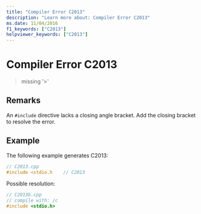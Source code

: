 ```yaml
---
title: "Compiler Error C2013"
description: "Learn more about: Compiler Error C2013"
ms.date: 11/04/2016
f1_keywords: ["C2013"]
helpviewer_keywords: ["C2013"]
---
```

# Compiler Error C2013

> missing '>'

## Remarks

An `#include` directive lacks a closing angle bracket. Add the closing bracket to resolve the error.

## Example

The following example generates C2013:

```cpp
// C2013.cpp
#include <stdio.h    // C2013
```

Possible resolution:

```cpp
// C2013b.cpp
// compile with: /c
#include <stdio.h>
```
